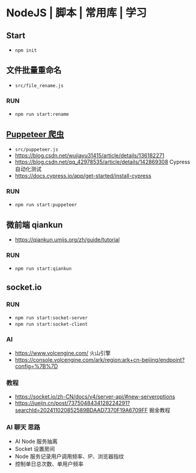 # NodeJS | 脚本 | 常用库 | 学习

## Start

- `npm init`

## 文件批量重命名

- `src/file_rename.js`

### RUN

- `npm run start:rename`

## [Puppeteer 爬虫](https://pptr.dev/)

- `src/puppeteer.js`
- https://blog.csdn.net/wujiayu31415/article/details/136182271
- https://blog.csdn.net/qq_42978535/article/details/142869308
  Cypress 自动化测试
- https://docs.cypress.io/app/get-started/install-cypress

### RUN

- `npm run start:puppeteer`

## 微前端 qiankun

- https://qiankun.umijs.org/zh/guide/tutorial

### RUN

- `npm run start:qiankun`

## socket.io

### RUN

- `npm run start:socket-server`
- `npm run start:socket-client`

### AI

- https://www.volcengine.com/ 火山引擎
- https://console.volcengine.com/ark/region:ark+cn-beijing/endpoint?config=%7B%7D

### 教程

- https://socket.io/zh-CN/docs/v4/server-api/#new-serveroptions
- https://juejin.cn/post/7375048434128224291?searchId=202411020852589BDAAD7370F19A6709FF 掘金教程

### AI 聊天 思路

- AI Node 服务抽离
- Socket 设置房间
- Node 服务记录用户调用频率、IP、浏览器指纹
- 控制单日总次数、单用户频率
